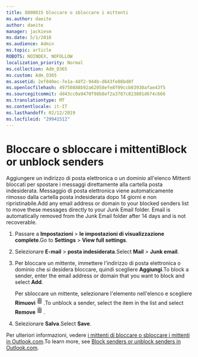 ```yaml
---
title: 8000015 bloccare o sbloccare i mittenti
ms.author: daeite
author: daeite
manager: jackiesm
ms.date: 5/1/2018
ms.audience: Admin
ms.topic: article
ROBOTS: NOINDEX, NOFOLLOW
localization_priority: Normal
ms.collection: Adm_O365
ms.custom: Adm_O365
ms.assetid: 2ef840ec-7e1a-4df2-944b-d643fe08bd8f
ms.openlocfilehash: 49750888b92a62058efe8f09ccb03930afae43f5
ms.sourcegitcommit: dd43cc0a9470f98b8ef2a3787c823801d674c666
ms.translationtype: MT
ms.contentlocale: it-IT
ms.lasthandoff: 02/12/2019
ms.locfileid: "29941512"
---
```

# <a name="block-or-unblock-senders"></a><span data-ttu-id="5a4b0-102">Bloccare o sbloccare i mittenti</span><span class="sxs-lookup"><span data-stu-id="5a4b0-102">Block or unblock senders</span></span>

<span data-ttu-id="5a4b0-p101">Aggiungere un indirizzo di posta elettronica o un dominio all'elenco Mittenti bloccati per spostare i messaggi direttamente alla cartella posta indesiderata. Messaggio di posta elettronica viene automaticamente rimosso dalla cartella posta indesiderata dopo 14 giorni e non ripristinabile.</span><span class="sxs-lookup"><span data-stu-id="5a4b0-p101">Add any email address or domain to your blocked senders list to move these messages directly to your Junk Email folder. Email is automatically removed from the Junk Email folder after 14 days and is not recoverable.</span></span>
  
1. <span data-ttu-id="5a4b0-105">Passare a **Impostazioni** \> **le impostazioni di visualizzazione complete**.</span><span class="sxs-lookup"><span data-stu-id="5a4b0-105">Go to **Settings** \> **View full settings**.</span></span> 
    
2. <span data-ttu-id="5a4b0-106">Selezionare **E-mail** \> **posta indesiderata**.</span><span class="sxs-lookup"><span data-stu-id="5a4b0-106">Select **Mail** \> **Junk email**.</span></span> 
    
3. <span data-ttu-id="5a4b0-107">Per bloccare un mittente, immettere l'indirizzo di posta elettronica o dominio che si desidera bloccare, quindi scegliere **Aggiungi**.</span><span class="sxs-lookup"><span data-stu-id="5a4b0-107">To block a sender, enter the email address or domain that you want to block and select **Add**.</span></span> 
    
    <span data-ttu-id="5a4b0-108">Per sbloccare un mittente, selezionare l'elemento nell'elenco e scegliere **Rimuovi**![eliminare](media/deb47846-8483-4f9d-813a-fc8fe288b583.png).</span><span class="sxs-lookup"><span data-stu-id="5a4b0-108">To unblock a sender, select the item in the list and select **Remove**![Delete](media/deb47846-8483-4f9d-813a-fc8fe288b583.png).</span></span>
    
4. <span data-ttu-id="5a4b0-109">Selezionare **Salva**.</span><span class="sxs-lookup"><span data-stu-id="5a4b0-109">Select **Save**.</span></span> 
    
<span data-ttu-id="5a4b0-110">Per ulteriori informazioni, vedere [i mittenti di bloccare o sbloccare i mittenti in Outlook.com](https://go.microsoft.com/fwlink/p/?linkid=873133).</span><span class="sxs-lookup"><span data-stu-id="5a4b0-110">To learn more, see [Block senders or unblock senders in Outlook.com](https://go.microsoft.com/fwlink/p/?linkid=873133).</span></span>
  


